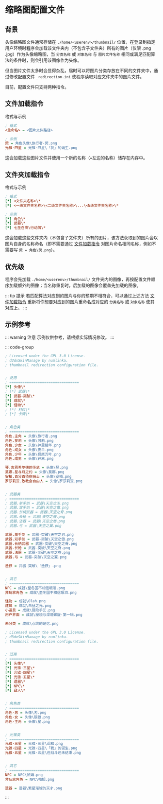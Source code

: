 # 缩略图配置文件

## 背景

头像缩略图文件通常存储在 `./home/<userenv>/thumbnail/` 位置，在登录到指定用户环境时程序会加载该文件夹内（不包含子文件夹）所有的图片（仅限 .png .jpg）作为头像缩略图，当 `分类名称` 或 `对象名称` 与 `图片文件名称` 相同或满足匹配算法的条件时，则会引用该图像作为头像。

但当图片文件太多时会显得杂乱，届时可以将图片分类存放在不同的文件夹中，通过修改配置文件 `_redirection.ini` 使程序读取对应文件夹中的图片文件。

目前，配置文件只支持两种指令。


## 文件加载指令

格式与示例

```ini
; 格式
<重命名> = <图片文件路径>

; 示例
荧 = 角色头像\旅行者-荧.png
光锥·四星 = 光锥·四星\「我」的诞生.png
```

这会加载这些图片文件并使用一个新的名称（`=`左边的名称）储存在内存中。

## 文件夹加载指令

格式与示例

```ini
; 格式
[*] <文件夹名称>\*
[*] <一级文件夹名称>\<二级文件夹名称>\...\<N级文件夹名称>\*

; 示例
[*] 角色\*
[*] 武器\*
[*] 七圣召唤\行动牌\*
```

这会加载这些文件夹内（不包含子文件夹）所有的图片，该方法获取到的图片会以图片自身的名称命名（即不需要通过 [文件加载指令](#文件加载指令) 对图片命名相同名称，例如不需要写 `荧 = 角色\荧.png`）。


## 优先级

程序会先加载 `./home/<userenv>/thumbnail/` 文件夹内的图像，再按配置文件顺序加载额外的图像；当名称重复时，后加载的图像会覆盖先加载的图像。

::: tip 提示
若匹配算法对应到的图片与你的预期不相符合，可以通过上述方法 [文件加载指令](#文件加载指令) 重新将你想要对应到的图片重命名成对应的 `分类名称` 或 `对象名称` 使其对应上。
:::


## 示例参考

::: warning 注意
示例仅供参考，请根据实际情况修改。
:::

::: code-group

```ini [GenshinImpact]
; Licensed under the GPL 3.0 License.
; d3dxSkinManage by numlinka.
; thumbnail redirection configuration file.


; 泛用
; ================================
[*] 头像\*
; [*] 武器\*
[*] 武器-突破\*
[*] 成就\*
[*] 怪物\*
; [*] 材料\*
; [*] 卡牌\*


; 角色类
; ================================
角色.主角 = 头像\旅行者.png
角色.萝莉 = 头像\可莉.png
角色.少女 = 头像\神里绫华.png
角色.成女 = 头像\夜兰.png
角色.少年 = 头像\枫原万叶.png
角色.成男 = 头像\钟离.png

琴.古恩希尔德的传承 = 头像\琴.png
莫娜.星与月之约 = 头像\莫娜.png
安柏.百分百侦察骑士 = 头像\安柏.png
罗莎莉亚.致教会自由人 = 头像\罗莎莉亚.png


; 武器类
; ================================
; 武器.单手剑 = 武器\天空之刃.png
; 武器.双手剑 = 武器\天空之傲.png
; 武器.长柄武器 = 武器\天空之脊.png
; 武器.长枪 = 武器\天空之脊.png
; 武器.法器 = 武器\天空之卷.png
; 武器.弓 = 武器\天空之翼.png

武器.单手剑 = 武器-突破\天空之刃.png
武器.双手剑 = 武器-突破\天空之傲.png
武器.长柄武器 = 武器-突破\天空之脊.png
武器.长枪 = 武器-突破\天空之脊.png
武器.法器 = 武器-突破\天空之卷.png
武器.弓 = 武器-突破\天空之翼.png

渔获 = 武器-突破\「渔获」.png


; 其它
; ================================
NPC = 成就\至冬国不相信眼泪.png
非玩家角色 = 成就\至冬国不相信眼泪.png

怪物 = 成就\Olah.png
建筑 = 成就\白昼之光.png
小道具 = 成就\冒险手艺.png
用户界面 = 成就\秘境与深境螺旋·第一辑.png

未分类 = 成就\心跳的记忆.png
```

```ini [StarRail]
; Licensed under the GPL 3.0 License.
; d3dxSkinManage by numlinka.
; thumbnail redirection configuration file.


; 泛用
; ================================
[*] 头像\*
[*] 光锥·三星\*
[*] 光锥·四星\*
[*] 光锥·五星\*
[*] 遗器\*
[*] NPC\*
[*] 敌人\*


; 角色类
; ================================
角色·男 = 头像\刃.png
角色·女 = 头像\银狼.png
角色·主角 = 头像\星.png


; 光锥类
; ================================
光锥·三星 = 光锥·三星\调和.png
光锥·四星 = 光锥·四星\「我」的诞生.png
光锥·五星 = 光锥·五星\但战斗还未结束.png


; 其它
; ================================
NPC = NPC\帕姆.png
非玩家角色 = NPC\帕姆.png

遗器 = 遗器\繁星璀璨的天才.png
```

:::
